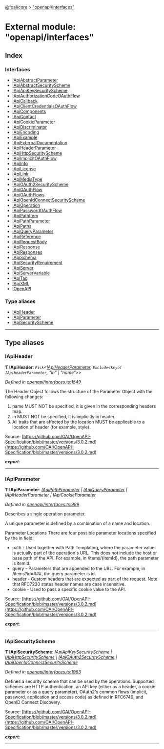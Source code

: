 [@foal/core](../README.md) > ["openapi/interfaces"](../modules/_openapi_interfaces_.md)

# External module: "openapi/interfaces"

## Index

### Interfaces

* [IApiAbstractParameter](../interfaces/_openapi_interfaces_.iapiabstractparameter.md)
* [IApiAbstractSecurityScheme](../interfaces/_openapi_interfaces_.iapiabstractsecurityscheme.md)
* [IApiApiKeySecurityScheme](../interfaces/_openapi_interfaces_.iapiapikeysecurityscheme.md)
* [IApiAuthorizationCodeOAuthFlow](../interfaces/_openapi_interfaces_.iapiauthorizationcodeoauthflow.md)
* [IApiCallback](../interfaces/_openapi_interfaces_.iapicallback.md)
* [IApiClientCredentialsOAuthFlow](../interfaces/_openapi_interfaces_.iapiclientcredentialsoauthflow.md)
* [IApiComponents](../interfaces/_openapi_interfaces_.iapicomponents.md)
* [IApiContact](../interfaces/_openapi_interfaces_.iapicontact.md)
* [IApiCookieParameter](../interfaces/_openapi_interfaces_.iapicookieparameter.md)
* [IApiDiscriminator](../interfaces/_openapi_interfaces_.iapidiscriminator.md)
* [IApiEncoding](../interfaces/_openapi_interfaces_.iapiencoding.md)
* [IApiExample](../interfaces/_openapi_interfaces_.iapiexample.md)
* [IApiExternalDocumentation](../interfaces/_openapi_interfaces_.iapiexternaldocumentation.md)
* [IApiHeaderParameter](../interfaces/_openapi_interfaces_.iapiheaderparameter.md)
* [IApiHttpSecurityScheme](../interfaces/_openapi_interfaces_.iapihttpsecurityscheme.md)
* [IApiImplicitOAuthFlow](../interfaces/_openapi_interfaces_.iapiimplicitoauthflow.md)
* [IApiInfo](../interfaces/_openapi_interfaces_.iapiinfo.md)
* [IApiLicense](../interfaces/_openapi_interfaces_.iapilicense.md)
* [IApiLink](../interfaces/_openapi_interfaces_.iapilink.md)
* [IApiMediaType](../interfaces/_openapi_interfaces_.iapimediatype.md)
* [IApiOAuth2SecurityScheme](../interfaces/_openapi_interfaces_.iapioauth2securityscheme.md)
* [IApiOAuthFlow](../interfaces/_openapi_interfaces_.iapioauthflow.md)
* [IApiOAuthFlows](../interfaces/_openapi_interfaces_.iapioauthflows.md)
* [IApiOpenIdConnectSecurityScheme](../interfaces/_openapi_interfaces_.iapiopenidconnectsecurityscheme.md)
* [IApiOperation](../interfaces/_openapi_interfaces_.iapioperation.md)
* [IApiPasswordOAuthFlow](../interfaces/_openapi_interfaces_.iapipasswordoauthflow.md)
* [IApiPathItem](../interfaces/_openapi_interfaces_.iapipathitem.md)
* [IApiPathParameter](../interfaces/_openapi_interfaces_.iapipathparameter.md)
* [IApiPaths](../interfaces/_openapi_interfaces_.iapipaths.md)
* [IApiQueryParameter](../interfaces/_openapi_interfaces_.iapiqueryparameter.md)
* [IApiReference](../interfaces/_openapi_interfaces_.iapireference.md)
* [IApiRequestBody](../interfaces/_openapi_interfaces_.iapirequestbody.md)
* [IApiResponse](../interfaces/_openapi_interfaces_.iapiresponse.md)
* [IApiResponses](../interfaces/_openapi_interfaces_.iapiresponses.md)
* [IApiSchema](../interfaces/_openapi_interfaces_.iapischema.md)
* [IApiSecurityRequirement](../interfaces/_openapi_interfaces_.iapisecurityrequirement.md)
* [IApiServer](../interfaces/_openapi_interfaces_.iapiserver.md)
* [IApiServerVariable](../interfaces/_openapi_interfaces_.iapiservervariable.md)
* [IApiTag](../interfaces/_openapi_interfaces_.iapitag.md)
* [IApiXML](../interfaces/_openapi_interfaces_.iapixml.md)
* [IOpenAPI](../interfaces/_openapi_interfaces_.iopenapi.md)

### Type aliases

* [IApiHeader](_openapi_interfaces_.md#iapiheader)
* [IApiParameter](_openapi_interfaces_.md#iapiparameter)
* [IApiSecurityScheme](_openapi_interfaces_.md#iapisecurityscheme)

---

## Type aliases

<a id="iapiheader"></a>

###  IApiHeader

**Ƭ IApiHeader**: *`Pick`<[IApiHeaderParameter](../interfaces/_openapi_interfaces_.iapiheaderparameter.md), `Exclude`<`keyof IApiHeaderParameter`, "in" \| "name">>*

*Defined in [openapi/interfaces.ts:1549](https://github.com/FoalTS/foal/blob/07f00115/packages/core/src/openapi/interfaces.ts#L1549)*

The Header Object follows the structure of the Parameter Object with the following changes:

1.  name MUST NOT be specified, it is given in the corresponding headers map.
2.  in MUST NOT be specified, it is implicitly in header.
3.  All traits that are affected by the location MUST be applicable to a location of header (for example, style).

Source: [https://github.com/OAI/OpenAPI-Specification/blob/master/versions/3.0.2.md](https://github.com/OAI/OpenAPI-Specification/blob/master/versions/3.0.2.md)

*__export__*: 

___
<a id="iapiparameter"></a>

###  IApiParameter

**Ƭ IApiParameter**: *[IApiPathParameter](../interfaces/_openapi_interfaces_.iapipathparameter.md) \| [IApiQueryParameter](../interfaces/_openapi_interfaces_.iapiqueryparameter.md) \| [IApiHeaderParameter](../interfaces/_openapi_interfaces_.iapiheaderparameter.md) \| [IApiCookieParameter](../interfaces/_openapi_interfaces_.iapicookieparameter.md)*

*Defined in [openapi/interfaces.ts:989](https://github.com/FoalTS/foal/blob/07f00115/packages/core/src/openapi/interfaces.ts#L989)*

Describes a single operation parameter.

A unique parameter is defined by a combination of a name and location.

Parameter Locations There are four possible parameter locations specified by the in field:

*   path - Used together with Path Templating, where the parameter value is actually part of the operation's URL. This does not include the host or base path of the API. For example, in /items/{itemId}, the path parameter is itemId.
*   query - Parameters that are appended to the URL. For example, in /items?id=###, the query parameter is id.
*   header - Custom headers that are expected as part of the request. Note that RFC7230 states header names are case insensitive.
*   cookie - Used to pass a specific cookie value to the API.

Source: [https://github.com/OAI/OpenAPI-Specification/blob/master/versions/3.0.2.md](https://github.com/OAI/OpenAPI-Specification/blob/master/versions/3.0.2.md)

*__export__*: 

___
<a id="iapisecurityscheme"></a>

###  IApiSecurityScheme

**Ƭ IApiSecurityScheme**: *[IApiApiKeySecurityScheme](../interfaces/_openapi_interfaces_.iapiapikeysecurityscheme.md) \| [IApiHttpSecurityScheme](../interfaces/_openapi_interfaces_.iapihttpsecurityscheme.md) \| [IApiOAuth2SecurityScheme](../interfaces/_openapi_interfaces_.iapioauth2securityscheme.md) \| [IApiOpenIdConnectSecurityScheme](../interfaces/_openapi_interfaces_.iapiopenidconnectsecurityscheme.md)*

*Defined in [openapi/interfaces.ts:1963](https://github.com/FoalTS/foal/blob/07f00115/packages/core/src/openapi/interfaces.ts#L1963)*

Defines a security scheme that can be used by the operations. Supported schemes are HTTP authentication, an API key (either as a header, a cookie parameter or as a query parameter), OAuth2's common flows (implicit, password, application and access code) as defined in RFC6749, and OpenID Connect Discovery.

Source: [https://github.com/OAI/OpenAPI-Specification/blob/master/versions/3.0.2.md](https://github.com/OAI/OpenAPI-Specification/blob/master/versions/3.0.2.md)

*__export__*: 

___

